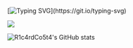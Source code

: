 <!---->
[![Typing SVG](https://readme-typing-svg.herokuapp.com?font=Fira+Code&duration=8000&pause=1000&color=FFFFFF&width=435&lines=Hello+World!)](https://git.io/typing-svg)

<img src="https://skillicons.dev/icons?i=python,java,kotlin,cs,unity,js,nodejs,electron,c,html,css,linux&perline=6" />

<br>

![R1c4rdCo5t4's GitHub stats](https://github-readme-stats.vercel.app/api?username=R1c4rdCo5t4&show_icons=true&theme=tokyonight)
